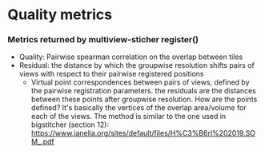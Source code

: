 # Quality metrics

### Metrics returned by multiview-sticher register()
- Quality: Pairwise spearman correlation on the overlap between tiles
- Residual: the distance by which the groupwise resolution shifts pairs of views with respect to their pairwise registered positions
  - Virtual point correspondences between pairs of views, defined by the pairwise registration parameters. the residuals are the distances between these points after groupwise resolution. How are the points defined? It's basically the vertices of the overlap area/volume for each of the views. The method is similar to the one used in bigstitcher (section 12): https://www.janelia.org/sites/default/files/H%C3%B6rl%202019.SOM_.pdf
